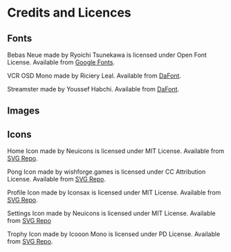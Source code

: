 # Credits and Licences

## Fonts

Bebas Neue made by Ryoichi Tsunekawa is licensed under Open Font License. Available from [Google Fonts](https://fonts.google.com/specimen/Bebas+Neue).

VCR OSD Mono made by Riciery Leal. Available from [DaFont](https://www.dafont.com/de/vcr-osd-mono.font).

Streamster made by Youssef Habchi. Available from [DaFont](https://www.dafont.com/de/streamster.font).

## Images

## Icons

Home Icon made by Neuicons is licensed under MIT License. Available from [SVG Repo](https://www.svgrepo.com/svg/488228/home-2).

Pong Icon made by wishforge.games is licensed under CC Attribution License. Available from [SVG Repo](https://www.svgrepo.com/svg/390760/arcade-game-pong-gaming).

Profile Icon made by Iconsax is licensed under MIT License. Available from [SVG Repo](https://www.svgrepo.com/svg/495590/profile-circle).

Settings Icon made by Neuicons is licensed under MIT License. Available from [SVG Repo](https://www.svgrepo.com/svg/488369/settings)

Trophy Icon made by Icooon Mono is licensed under PD License. Available from [SVG Repo](https://www.svgrepo.com/svg/477422/trophy-material-4).